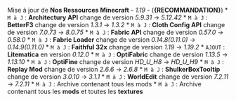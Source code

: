 Mise à jour de **Nos Ressources Minecraft** - *1.19* - (__{RECOMMANDATION}__)
	* `M à J` : **Architectury API** change de version *5.9.31* -> *5.12.42*
	* `M à J` : **BetterF3** change de version *1.3.1* -> *1.3.2*
	* `M à J` : **Cloth Config API** change de version *7.0.73* -> *8.0.75*
	* `M à J` : **Fabric API** change de version *0.57.0* -> *0.58.0*
	* `M à J` : **Fabric Loader** change de version *0.14.8(0.11.0)* -> *0.14.9(0.11.0)*
	* `M à J` : **Faithful 32x** change de version *1.19* -> *1.19.2*
	* `AJOUT` : **Litematica** en version *0.12.0*
	* `M à J` : **OptiFabric** change de version *1.13.5* -> *1.13.10*
	* `M à J` : **OptiFine** change de version *HD_U_H8* -> *HD_U_H9*
	* `M à J` : **Replay Mod** change de version *2.6.6* -> *2.6.8*
	* `M à J` : **ShulkerBoxTooltip** change de version *3.0.10* -> *3.1.1*
	* `M à J` : **WorldEdit** change de version *7.2.11* -> *7.2.11*
	* `M à J` : Archive contenant tous les mods
	* `M à J` : Archive contenant tous les **mods** et toutes les **textures**
